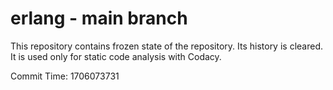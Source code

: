 # erlang - main branch

This repository contains frozen state of the repository.
Its history is cleared. It is used only for static code
analysis with Codacy.

Commit Time: 1706073731
